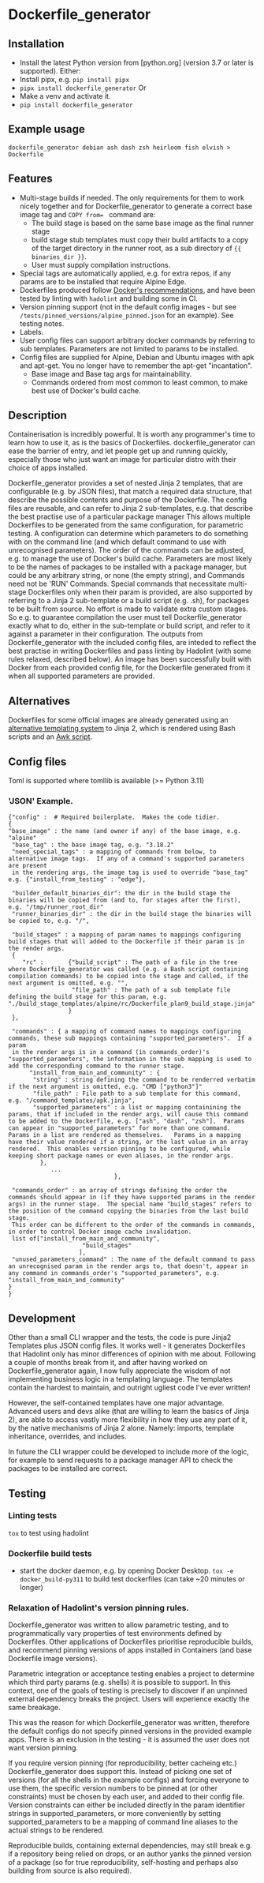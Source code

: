 # Dockerfile_generator

## Installation
 - Install the latest Python version from [python.org] (version 3.7 or later is supported).
Either:
 - Install pipx, e.g. `pip install pipx`
 - `pipx install dockerfile_generator`
Or
 - Make a venv and activate it.
 - `pip install dockerfile_generator` 

## Example usage
`dockerfile_generator debian ash dash zsh heirloom fish elvish > Dockerfile`

## Features
 - Multi-stage builds if needed.  The only requirements for them to work nicely together and for Dockerfile_generator to generate  a correct base image tag and `COPY from= ` command are: 
   - The build stage is based on the same base image as the final
     runner stage
   - build stage stub templates must copy their build artifacts to a copy of the target directory in the runner root, as a sub directory of `{{ binaries_dir }}`.
   - User must supply compilation instructions.
 - Special tags are automatically applied, e.g. for extra repos, if any params are to be installed that require Alpine Edge. 
 - Dockerfiles produced follow [Docker's recommendations](https://docs.docker.com/develop/develop-images/guidelines/), and have been tested by linting with `hadolint` and building some in CI.
 - Version pinning support (not in the default config images - but see `/tests/pinned_versions/alpine_pinned.json` for an example).  See testing notes.
 - Labels.
 - User config files can support arbitrary docker commands by referring to sub templates.  Parameters are not limited to params to be installed.
 - Config files are supplied for Alpine, Debian and Ubuntu images with apk and apt-get.  You no longer have to remember the
 apt-get "incantation".
   - Base image and Base tag args for maintainability.
   - Commands ordered from most common to least common, to make best use of Docker's build cache.

## Description
Containerisation is incredibly powerful.  It is worth any programmer's time to learn how to use it, as is the basics of Dockerfiles.  dockerfile_generator can ease the barrier of entry, and let people get up and running quickly, especially those who just want an image for particular distro with their choice of apps installed.

Dockerfile_generator provides a set of nested Jinja 2 templates, that are configurable (e.g. by JSON files), that match a 
required data structure, that describe the possible contents and purpose of the Dockerfile.  The config files are reusable, and can refer to Jinja 2 sub-templates, e.g. that describe the best practise use of a particular package manager
This allows multiple Dockerfiles to be generated from the same configuration, for parametric testing.
A configuration can determine which parameters to do something with on the command line (and which default command to use 
with unrecognised parameters).  The order of the commands can be adjusted, e.g. to manage the use of Docker's build cache.
Parameters are most likely to be the names of packages to be installed with a package manager, but could be any arbitrary string, or none (the empty string), and Commands need not be 'RUN' Commands. Special commands that necessitate multi-stage Dockerfiles only when their param is provided, are also supported by referring to a Jinja 2 sub-template or a build script (e.g. .sh), for packages to be built from source.  No effort is made to validate extra custom stages. So e.g. to guarantee compilation the user must tell Dockerfile_generator exactly what to do, either in the sub-template or build script, and refer to it against a parameter in their configuration.
The outputs from Dockerfile_generator with the included config files, are inteded to reflect the best practise in writing Dockerfiles
and pass linting by Hadolint (with some rules relaxed, described below).  An image has been successfully built with Docker from each provided config file, for the Dockerfile generated from it when all supported parameters are provided.

## Alternatives
Dockerfiles for some official images are already generated using an [alternative templating system](https://github.com/docker-library/python/blob/master/Dockerfile-linux.template) to Jinja 2, which is rendered using Bash scripts and an [Awk script](https://github.com/docker-library/bashbrew/blob/master/scripts/jq-template.awk).  



## Config files

Toml is supported where tomllib is available (>= Python 3.11)

### 'JSON' Example.
```
{"config" :  # Required boilerplate.  Makes the code tidier.
{
"base_image" : the name (and owner if any) of the base image, e.g. "alpine"
 "base_tag" : the base image tag, e.g. "3.18.2"
 "need_special_tags" : a mapping of commands from below, to alternative image tags.  If any of a command's supported parameters are present
 in the rendering args, the image tag is used to override "base_tag" e.g. {"install_from_testing" : "edge"},

 "builder_default_binaries_dir": the dir in the build stage the binaries will be copied from (and to, for stages after the first), e.g. "/tmp/runner_root_dir" 
 "runner_binaries_dir" : the dir in the build stage the binaries will be copied to, e.g. "/",

 "build_stages" : a mapping of param names to mappings configuring build stages that will added to the Dockerfile if their param is in the render args.
 {
    "rc" :       {"build_script" : The path of a file in the tree where Dockerfile_generator was called (e.g. a Bash script containing compilation commands) to be copied into the stage and called, if the next argument is omitted, e.g. "",
                  "file_path" : The path of a sub template file defining the build stage for this param, e.g. "./build_stage_templates/alpine/rc/Dockerfile_plan9_build_stage.jinja"
                 }
 },

 "commands" : { a mapping of command names to mappings configuring commands, these sub mappings containing "supported_parameters".  If a param
 in the render args is in a command (in commands_order)'s "supported_parameters", the information in the sub mapping is used to add the corresponding command to the runner stage.
      "install_from_main_and_community" : {
       "string" : string defining the command to be renderred verbatim if the next argument is omitted, e.g. "CMD ["python3"]" 
       "file_path" : File path to a sub template for this command, e.g. "/command_templates/apk.jinja",
       "supported_parameters" : a list or mapping containining the params, that if included in the render args, will cause this command to be added to the Dockerfile, e.g. ["ash", "dash", "zsh"].  Params can appear in "supported_parameters" for more than one command.  Params in a list are rendered as themselves.   Params in a mapping have their value rendered if a string, or the last value in an array rendered.  This enables version pinning to be configured, while keeping short package names or even aliases, in the render args.
         },
            ...
                              },

 "commands_order" : an array of strings defining the order the commands should appear in (if they have supported params in the render args) in the runner stage.  The special name "build_stages" refers to the position of the command copying the binaries from the last build stage.
 This order can be different to the order of the commands in commands, in order to control Docker image cache invalidation.  
 list of["install_from_main_and_community",
                     "build_stages"
                    ],
 "unused_parameters_command" : The name of the default command to pass an unrecognised param in the render args to, that doesn't, appear in any command in commands_order's "supported_parameters", e.g. "install_from_main_and_community"
}
}
```
## Development

Other than a small CLI wrapper and the tests, the code is pure Jinja2 Templates plus JSON config files.  It works well - it generates Dockerfiles that Hadolint only has minor differences of opinion with me about.  Following a couple of months break from it, and after having worked on Dockerfile_generator again, I now fully appreciate the wisdom of not implementing business logic in a templating language.  The templates contain the hardest to maintain, and outright ugliest code I've ever written!  

However, the self-contained templates have one major advantage.  Advanced users and devs alike (that are willing to learn the basics of Jinja 2), are able to access vastly more flexibility in how they use any part of it, by the native mechanisms of Jinja 2 alone.  Namely: imports, template inheritance, overrides, and includes.   

In future the CLI wrapper could be developed to include more of the logic, for example to send requests to a package manager API to check the packages to be installed are correct. 

## Testing

### Linting tests
`tox` to test using hadolint

### Dockerfile build tests
- start the docker daemon, e.g. by opening Docker Desktop.
`tox -e docker_build-py311` to build test dockerfiles (can take ~20 minutes or longer)

### Relaxation of Hadolint's version pinning rules.

Dockerfile_generator was written to allow parametric testing, and to programmatically vary properties of test environments defined by Dockerfiles.  Other applications of Dockerfiles prioritise reproducible builds, and recommend pinning versions of apps installed in Containers (and base Dockerfile image versions). 

Parametric integration or acceptance testing enables a project to determine which third party params (e.g. shells) it is possible to support.  In this context, one of the goals of testing is precisely to discover if an unpinned external dependency breaks the project.  Users will experience exactly the same breakage.  

This was the reason for which Dockerfile_generator was written, therefore the default configs do not specify pinned versions in the provided example apps.  There is an exclusion in the testing - it is assumed the user does not want version pinning.  

If you require version pinning (for reproducibility, better cacheing etc.) Dockerfile_generator does support this.  Instead of picking one set of versions (for all the shells in the example configs) and forcing everyone to use them, the specific version numbers to be pinned at (or other constraints) must be chosen by each user, and added to their config file.  Version constraints can either be
included directly in the param identifier strings in supported_parameters, or more conveniently by setting supported_parameters to be a mapping of command line aliases to the actual strings to be rendered.  

Reproducible builds, containing external dependencies, may still break e.g. if a repository being relied on drops, or an author yanks the pinned version of a package (so for true reproducibility,  self-hosting and perhaps also building from source is also required). 

